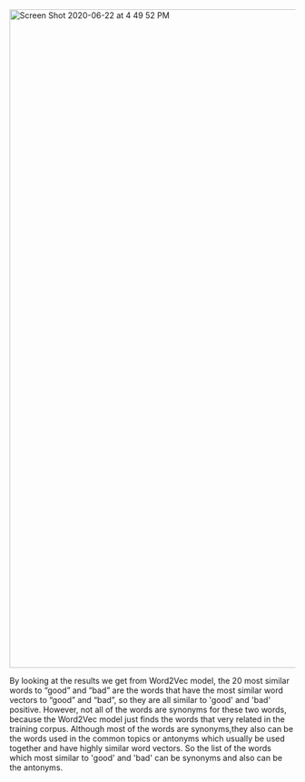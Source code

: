 <img width="1160" alt="Screen Shot 2020-06-22 at 4 49 52 PM" src="https://user-images.githubusercontent.com/65793583/85335164-86f71080-b4aa-11ea-9b8b-1c522e522280.png">


By looking at the results we get from Word2Vec model, the 20 most similar words to “good” and “bad” are the words that have the most similar word vectors to “good” and “bad”, so they are all similar to 'good' and 'bad' positive. However, not all of the words are synonyms for these two words, because the Word2Vec model just finds the words that very related in the training corpus. Although most of the words are synonyms,they also can be the words used in the common topics or antonyms which usually be used together and have highly similar word vectors. So the list of the words which most similar to 'good' and 'bad' can be synonyms and also can be the antonyms.
